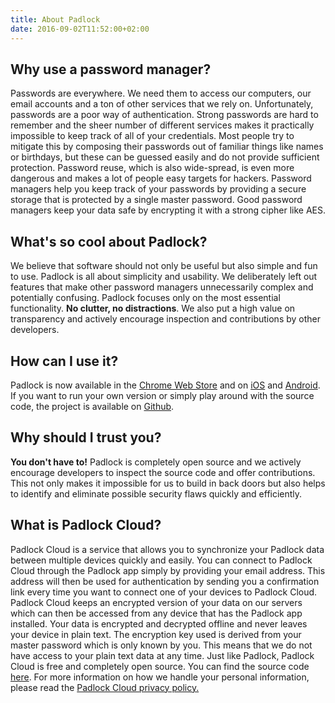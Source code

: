 ```yaml
---
title: About Padlock
date: 2016-09-02T11:52:00+02:00
---
```


## Why use a password manager?

Passwords are everywhere. We need them to access our computers, our email
accounts and a ton of other services that we rely on. Unfortunately, passwords
are a poor way of authentication. Strong passwords are hard to remember and the
sheer number of different services makes it practically impossible to keep
track of all of your credentials. Most people try to mitigate this by composing
their passwords out of familiar things like names or birthdays, but these can
be guessed easily and do not provide sufficient protection. Password reuse,
which is also wide-spread, is even more dangerous and makes a lot of people
easy targets for hackers.  Password managers help you keep track of your
passwords by providing a secure storage that is protected by a single master
password. Good password managers keep your data safe by encrypting it with a
strong cipher like AES.

## What's so cool about Padlock?

We believe that software should not only be useful but also simple and fun to
use. Padlock is all about simplicity and usability. We deliberately left out
features that make other password managers unnecessarily complex and
potentially confusing. Padlock focuses only on the most essential
functionality. **No clutter, no distractions**. We also put a high value on
transparency and actively encourage inspection and contributions by other
developers.

## How can I use it?

Padlock is now available in the
[Chrome Web Store](https://chrome.google.com/webstore/detail/padlock/npkoefjfcjbknoeadf)
and on [iOS](https://itunes.apple.com/app/id871710139") and
[Android](https://play.google.com/store/apps/details?id=com.maklesoft.padlock).
If you want to run your own version or simply play around with the source code,
the project is available on [Github](https://github.com/maklesoft/padlock").

## Why should I trust you?

**You don't have to!** Padlock is completely open source and we actively
encourage developers to inspect the source code and offer contributions. This
not only makes it impossible for us to build in back doors but also helps to
identify and eliminate possible security flaws quickly and efficiently.

## What is Padlock Cloud?

Padlock Cloud is a service that allows you to synchronize your Padlock data
between multiple devices quickly and easily. You can connect to Padlock Cloud
through the Padlock app simply by providing your email address. This address
will then be used for authentication by sending you a confirmation link every
time you want to connect one of your devices to Padlock Cloud. Padlock Cloud
keeps an encrypted version of your data on our servers which can then be
accessed from any device that has the Padlock app installed. Your data is
encrypted and decrypted offline and never leaves your device in plain text. The
encryption key used is derived from your master password which is only known by
you. This means that we do not have access to your plain text data at any time.
Just like Padlock, Padlock Cloud is free and completely open source. You can
find the source code [here](https://github.com/maklesoft/padlock-cloud). For
more information on how we handle your personal information, please read the
[Padlock Cloud privacy policy.](/privacy/)

